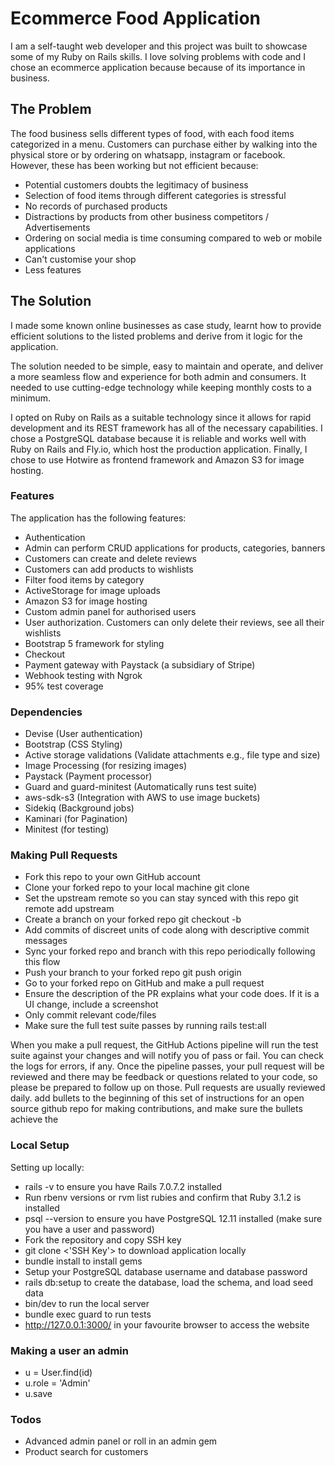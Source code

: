 # Ecommerce Food Application

I am a self-taught web developer and this project was built to showcase some of my Ruby on Rails skills. I love solving problems with code and I chose an ecommerce application because because of its importance in business.

## The Problem

The food business sells different types of food, with each food items categorized in a menu. Customers can purchase either by walking into the physical store or by ordering on whatsapp, instagram or facebook. However, these has been working but not efficient because: 

- Potential customers doubts the legitimacy of business
- Selection of food items through different categories is stressful
- No records of purchased products
- Distractions by products from other business competitors / Advertisements
- Ordering on social media is time consuming compared to web or mobile applications
- Can't customise your shop
- Less features

## The Solution

I made some known online businesses as case study, learnt how to provide efficient solutions to the listed problems and derive from it logic for the application.

The solution needed to be simple, easy to maintain and operate, and deliver a more seamless flow and experience for both admin and consumers. It needed to use cutting-edge technology while keeping monthly costs to a minimum.

I opted on Ruby on Rails as a suitable technology since it allows for rapid development and its REST framework has all of the necessary capabilities. I chose a PostgreSQL database because it is reliable and works well with Ruby on Rails and Fly.io, which host the production application. Finally, I chose to use Hotwire as frontend framework and Amazon S3 for image hosting.

### Features

The application has the following features:
- Authentication
- Admin can perform CRUD applications for products, categories, banners
- Customers can create and delete reviews
- Customers can add products to wishlists
- Filter food items by category
- ActiveStorage for image uploads
- Amazon S3 for image hosting
- Custom admin panel for authorised users
- User authorization. Customers can only delete their reviews, see all their wishlists
- Bootstrap 5 framework for styling
- Checkout
- Payment gateway with Paystack (a subsidiary of Stripe)
- Webhook testing with Ngrok
- 95% test coverage

### Dependencies

- Devise (User authentication)
- Bootstrap (CSS Styling)
- Active storage validations (Validate attachments e.g., file type and size)
- Image Processing (for resizing images)
- Paystack (Payment processor)
- Guard and guard-minitest (Automatically runs test suite)
- aws-sdk-s3 (Integration with AWS to use image buckets)
- Sidekiq (Background jobs)
- Kaminari (for Pagination)
- Minitest (for testing)

### Making Pull Requests

- Fork this repo to your own GitHub account
- Clone your forked repo to your local machine git clone <ssh or https url>
- Set the upstream remote so you can stay synced with this repo git remote add upstream <ssh or https url>
- Create a branch on your forked repo git checkout -b <branch name>
- Add commits of discreet units of code along with descriptive commit messages
- Sync your forked repo and branch with this repo periodically following this flow
- Push your branch to your forked repo git push origin <branch name>
- Go to your forked repo on GitHub and make a pull request
- Ensure the description of the PR explains what your code does. If it is a UI change, include a screenshot
- Only commit relevant code/files
- Make sure the full test suite passes by running rails test:all

When you make a pull request, the GitHub Actions pipeline will run the test suite against your changes and will notify you of pass or fail. You can check the logs for errors, if any. Once the pipeline passes, your pull request will be reviewed and there may be feedback or questions related to your code, so please be prepared to follow up on those. Pull requests are usually reviewed daily. add bullets to the beginning of this set of instructions for an open source github repo for making contributions, and make sure the bullets achieve the

### Local Setup

Setting up locally:

- rails -v to ensure you have Rails 7.0.7.2 installed
- Run rbenv versions or rvm list rubies and confirm that Ruby 3.1.2 is installed
- psql --version to ensure you have PostgreSQL 12.11 installed (make sure you have a user and password)
- Fork the repository and copy SSH key
- git clone <'SSH Key'> to download application locally
- bundle install to install gems
- Setup your PostgreSQL database username and database password
- rails db:setup to create the database, load the schema, and load seed data
- bin/dev to run the local server
- bundle exec guard to run tests
- http://127.0.0.1:3000/ in your favourite browser to access the website

### Making a user an admin

- u = User.find(id)
- u.role = 'Admin'
- u.save

### Todos

- Advanced admin panel or roll in an admin gem
- Product search for customers
